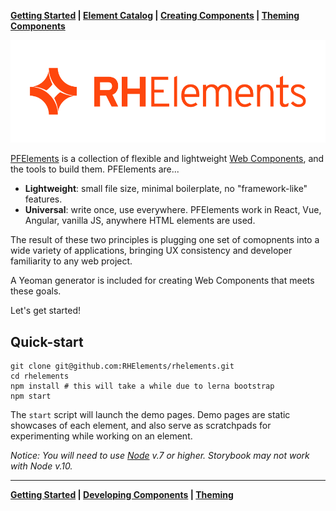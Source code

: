 **[Getting Started][start] | [Element Catalog][storybook] | [Creating Components][develop] | [Theming Components][theming]**

![PFElements logo](./brand/logo/png/rhelements-logo-red.png)

[PFElements][rhe] is a collection of flexible and lightweight [Web Components][wc], and the tools to build them. PFElements are...

- **Lightweight**: small file size, minimal boilerplate, no "framework-like" features.
- **Universal**: write once, use everywhere. PFElements work in React, Vue, Angular, vanilla JS, anywhere HTML elements are used.

The result of these two principles is plugging one set of comopnents into a wide variety of applications, bringing UX consistency and developer familiarity to any web project.

A Yeoman generator is included for creating Web Components that meets these goals.

Let's get started!

## Quick-start

    git clone git@github.com:RHElements/rhelements.git
    cd rhelements
    npm install # this will take a while due to lerna bootstrap
    npm start

The `start` script will launch the demo pages. Demo pages are static showcases of each element, and also serve as scratchpads for experimenting while working on an element.

_Notice: You will need to use [Node](https://nodejs.org/en/) v.7 or higher. Storybook *may* not work with Node v.10._

---

**[Getting Started][start] | [Developing Components][develop] | [Theming][theming]**

[rhe]: https://github.com/RHElements/rhelements
[wc]: https://developer.mozilla.org/en-US/docs/Web/Web_Components
[home]: https://rhelements.github.io/
[start]: https://rhelements.github.io/getting-started/
[develop]: https://rhelements.github.io/develop/
[theming]: https://rhelements.github.io/theme/
[storybook]: https://rhelements.github.io/rhelements/
